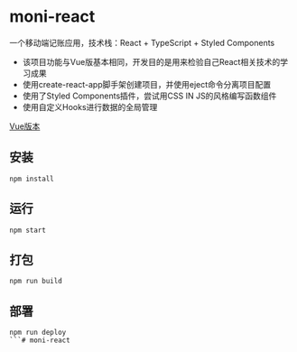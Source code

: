 # moni-react

一个移动端记账应用，技术栈：React + TypeScript + Styled Components

- 该项目功能与Vue版基本相同，开发目的是用来检验自己React相关技术的学习成果
- 使用create-react-app脚手架创建项目，并使用eject命令分离项目配置
- 使用了Styled Components插件，尝试用CSS IN JS的风格编写函数组件
- 使用自定义Hooks进行数据的全局管理

[Vue版本](https://github.com/csdoker/moni)

## 安装

```
npm install
```

## 运行

```
npm start
```

## 打包

```
npm run build
```

## 部署

```
npm run deploy
```# moni-react
